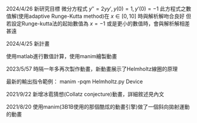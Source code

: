2024/4/26 新研究目標
微分方程式 $y''=2yy', y(0)=1, y'(0)=-1$ 
此方程式之數值解(使用adaptive Runge-Kutta method)在 $x\in[0,10]$ 時與解析解吻合良好
但若設定Runge-kutta法的起始數值為 $x=-1$ 或是更小的數值時，會與解析解相差甚遠

2024/4/25 新計畫

使用matlab進行數值計算，使用manim繪製動畫

2023/5/57
時隔一年多再次製作動畫，新動畫展示了Helmholtz線圈的原理

最新的輸出指令範例：
manim -pqm Helmholtz.py Device

2021/9/22
新增冰雹猜想(Collatz conjecture)動畫，詳細敘述見內文

2021/8/20
使用manim(3B1B使用的那個酷炫的動畫引擎)做了一個斜向拋射運動的動畫
